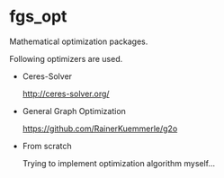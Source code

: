 # fgs_opt

Mathematical optimization packages.

Following optimizers are used.

- Ceres-Solver

  <http://ceres-solver.org/>

- General Graph Optimization

  <https://github.com/RainerKuemmerle/g2o>

- From scratch

  Trying to implement optimization algorithm myself...
